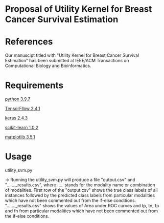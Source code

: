 # Proposal of Utility Kernel for Breast Cancer Survival Estimation

# References

Our manuscipt titled with "Utility Kernel for Breast Cancer Survival Estimation" has been submitted at IEEE/ACM Transactions on Computational Biology and Bioinformatics.

# Requirements
[python 3.9.7](https://www.python.org/downloads/)

[TensorFllow 2.4.1](https://www.tensorflow.org/install/)

[keras 2.4.3](https://pypi.org/project/Keras/)

[scikit-learn 1.0.2](http://scikit-learn.org/stable/)

[matplotlib 3.5.1](https://matplotlib.org/users/installing.html)



# Usage
utility_svm.py

-> Running the utility_svm.py will produce a file "output.csv" and "......._results.csv", where ..... stands for the modality name or combination of modalities. First row of the "output.csv" shows the true class labels of all instances followed by the predicted class labels from particular modalities which have not been commented out from the if-else conditions. "......._results.csv" shows the values of Area under ROC curves and tp, tn, fp and fn from particular modalities which have not been commented out from the if-else conditions.


